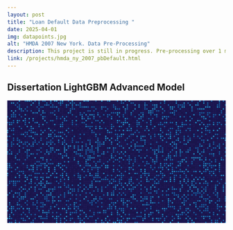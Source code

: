 ```yaml
---
layout: post
title: "Loan Default Data Preprocessing "
date: 2025-04-01
img: datapoints.jpg
alt: "HMDA 2007 New York. Data Pre-Processing"
description: This project is still in progress. Pre-processing over 1 million dataset records as we analyze and interrogate the data. The ultimate goal is to provide the best feature possible for model's input.
link: /projects/hmda_ny_2007_pbDefault.html
---
```


<h2>Dissertation LightGBM Advanced Model</h2>

<a href="/projects/hmda_ny_2007_pbDefault.html" target="_blank">
  <img src="/img/portfolio/datapoints.jpg" alt="Open PDF">
</a>
